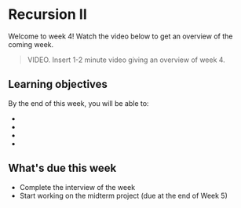 # Recursion II

Welcome to week 4! Watch the video below to get an overview of the coming week.

> VIDEO. Insert 1-2 minute video giving an overview of week 4.

## Learning objectives

By the end of this week, you will be able to:

- 
- 
- 
- 

## What's due this week

- Complete the interview of the week
- Start working on the midterm project (due at the end of Week 5)
